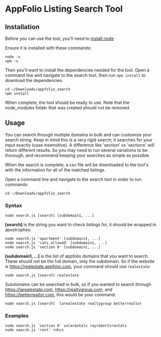 # AppFolio Listing Search Tool

## Installation

Before you can use the tool, you'll need to [install node](https://nodejs.org/).

Ensure it is installed with these commands:

    node -v
    npm -v
    
Then you'll want to install the dependencies needed for the tool. Open a command line and navigate to the search tool, then run `npm install` to download the dependencies.

    cd ~/Downloads/appfolio_search
    npm install

When complete, the tool should be ready to use. Note that the node_modules folder that was created should not be removed.

## Usage

You can search through multiple domains in bulk and can customize your search string. Keep in mind this is a very rigid search; it searches for your input exactly (case insensitive). A difference like 'section' vs 'sections' will return different results. So you may need to run several variations to be thorough, and recommend keeping your searches as simple as possible.

When the search is complete, a csv file will be downloaded to the tool's with the information for all of the matched listings.

Open a command line and navigate to the search tool in order to run commands:

    cd ~/Downloads/appfolio_search

### Syntax

    node search.js [search] [subdomain1, ...]
    
**\[search]** is the string you want to check listings for, it should be wrapped in apostrophes:

    node search.js 'apartment' [subdomain1, ...]
    node search.js 'cats allowed' [subdomain1, ...]
    node search.js 'section 8' [subdomain1, ...]

**\[subdomain1, ...]** is the list of appfolio domains that you want to search. These should not be the full domain, only the subdomain. So if the website is https://realestate.appfolio.com, your command should use `realestate`:

    node search.js [search] realestate

Subdomains can be searched in bulk, so if you wanted to search through https://larealestate.com, https://realtygroup.com, and https://betterrealtor.com, this would be your command:

    node search.js [search]  larealestate realtygroup betterrealtor

### Examples

    node search.js 'section 8' solarentals rayrobertsrentals
    node search.js 'rent' rohcs